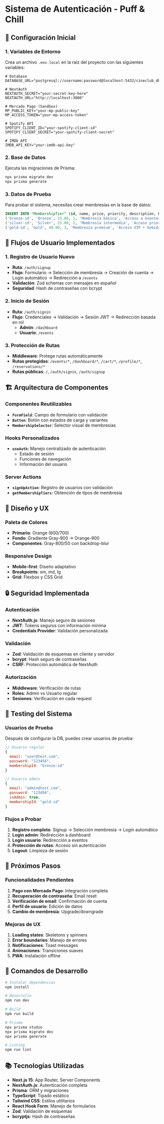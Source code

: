 # Sistema de Autenticación - Puff & Chill

## 🚀 Configuración Inicial

### 1. Variables de Entorno

Crea un archivo `.env.local` en la raíz del proyecto con las siguientes variables:

```env
# Database
DATABASE_URL="postgresql://username:password@localhost:5432/cineclub_db"

# NextAuth
NEXTAUTH_SECRET="your-secret-key-here"
NEXTAUTH_URL="http://localhost:3000"

# Mercado Pago (Sandbox)
MP_PUBLIC_KEY="your-mp-public-key"
MP_ACCESS_TOKEN="your-mp-access-token"

# Spotify API
SPOTIFY_CLIENT_ID="your-spotify-client-id"
SPOTIFY_CLIENT_SECRET="your-spotify-client-secret"

# IMDb API
IMDB_API_KEY="your-imdb-api-key"
```

### 2. Base de Datos

Ejecuta las migraciones de Prisma:

```bash
npx prisma migrate dev
npx prisma generate
```

### 3. Datos de Prueba

Para probar el sistema, necesitas crear membresías en la base de datos:

```sql
INSERT INTO "MembershipTier" (id, name, price, priority, description, benefits) VALUES
('bronze-id', 'Bronze', 15.00, 1, 'Membresía básica', 'Acceso a eventos regulares'),
('silver-id', 'Silver', 25.00, 2, 'Membresía intermedia', 'Acceso prioritario + descuentos'),
('gold-id', 'Gold', 40.00, 3, 'Membresía premium', 'Acceso VIP + bebida gratis + playlist colaborativa');
```

## 🔐 Flujos de Usuario Implementados

### 1. Registro de Usuario Nuevo
- **Ruta**: `/auth/signup`
- **Flujo**: Formulario → Selección de membresía → Creación de cuenta → Login automático → Redirección a `/events`
- **Validación**: Zod schemas con mensajes en español
- **Seguridad**: Hash de contraseñas con bcrypt

### 2. Inicio de Sesión
- **Ruta**: `/auth/signin`
- **Flujo**: Credenciales → Validación → Sesión JWT → Redirección basada en rol
  - **Admin**: `/dashboard`
  - **Usuario**: `/events`

### 3. Protección de Rutas
- **Middleware**: Protege rutas automáticamente
- **Rutas protegidas**: `/events/*`, `/dashboard/*`, `/cart/*`, `/profile/*`, `/reservations/*`
- **Rutas públicas**: `/`, `/auth/signin`, `/auth/signup`

## 🏗️ Arquitectura de Componentes

### Componentes Reutilizables
- **`FormField`**: Campo de formulario con validación
- **`Button`**: Botón con estados de carga y variantes
- **`MembershipSelector`**: Selector visual de membresías

### Hooks Personalizados
- **`useAuth`**: Manejo centralizado de autenticación
  - Estado de sesión
  - Funciones de navegación
  - Información del usuario

### Server Actions
- **`signUpAction`**: Registro de usuarios con validación
- **`getMembershipTiers`**: Obtención de tipos de membresía

## 🎨 Diseño y UX

### Paleta de Colores
- **Primario**: Orange (600/700)
- **Fondo**: Gradiente Gray-900 → Orange-900
- **Componentes**: Gray-800/50 con backdrop-blur

### Responsive Design
- **Mobile-first**: Diseño adaptativo
- **Breakpoints**: sm, md, lg
- **Grid**: Flexbox y CSS Grid

## 🔒 Seguridad Implementada

### Autenticación
- **NextAuth.js**: Manejo seguro de sesiones
- **JWT**: Tokens seguros con información mínima
- **Credentials Provider**: Validación personalizada

### Validación
- **Zod**: Validación de esquemas en cliente y servidor
- **bcrypt**: Hash seguro de contraseñas
- **CSRF**: Protección automática de NextAuth

### Autorización
- **Middleware**: Verificación de rutas
- **Roles**: Admin vs Usuario regular
- **Sesiones**: Verificación en cada request

## 🧪 Testing del Sistema

### Usuarios de Prueba
Después de configurar la DB, puedes crear usuarios de prueba:

```javascript
// Usuario regular
{
  email: "user@test.com",
  password: "123456",
  membershipId: "bronze-id"
}

// Usuario admin
{
  email: "admin@test.com", 
  password: "123456",
  isAdmin: true,
  membershipId: "gold-id"
}
```

### Flujos a Probar
1. **Registro completo**: Signup → Selección membresía → Login automático
2. **Login admin**: Redirección a dashboard
3. **Login usuario**: Redirección a eventos
4. **Protección de rutas**: Acceso sin autenticación
5. **Logout**: Limpieza de sesión

## 📱 Próximos Pasos

### Funcionalidades Pendientes
1. **Pago con Mercado Pago**: Integración completa
2. **Recuperación de contraseña**: Email reset
3. **Verificación de email**: Confirmación de cuenta
4. **Perfil de usuario**: Edición de datos
5. **Cambio de membresía**: Upgrade/downgrade

### Mejoras de UX
1. **Loading states**: Skeletons y spinners
2. **Error boundaries**: Manejo de errores
3. **Notificaciones**: Toast messages
4. **Animaciones**: Transiciones suaves
5. **PWA**: Instalación offline

## 🚀 Comandos de Desarrollo

```bash
# Instalar dependencias
npm install

# Desarrollo
npm run dev

# Build
npm run build

# Prisma
npx prisma studio
npx prisma migrate dev
npx prisma generate

# Linting
npm run lint
```

## 📚 Tecnologías Utilizadas

- **Next.js 15**: App Router, Server Components
- **NextAuth.js**: Autenticación completa
- **Prisma**: ORM y migraciones
- **TypeScript**: Tipado estático
- **Tailwind CSS**: Estilos utilitarios
- **React Hook Form**: Manejo de formularios
- **Zod**: Validación de esquemas
- **bcryptjs**: Hash de contraseñas 